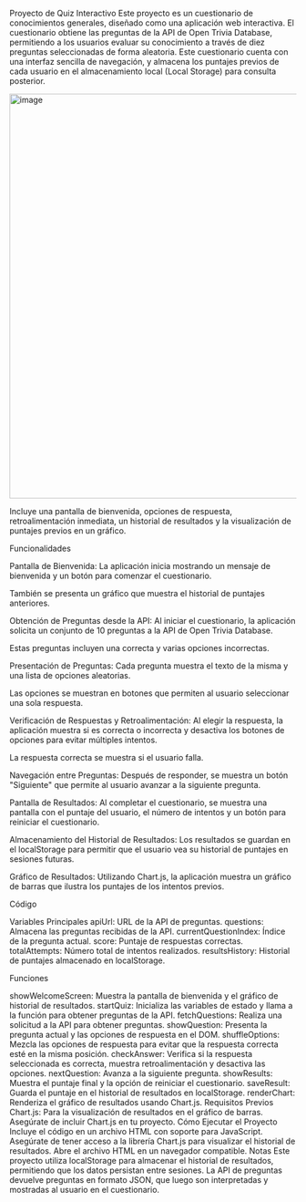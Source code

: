 Proyecto de Quiz Interactivo
Este proyecto es un cuestionario de conocimientos generales, diseñado como una aplicación web interactiva. 
El cuestionario obtiene las preguntas de la API de Open Trivia Database, permitiendo a los usuarios evaluar su conocimiento a través de diez preguntas seleccionadas de forma aleatoria. 
Este cuestionario cuenta con una interfaz sencilla de navegación, y almacena los puntajes previos de cada usuario en el almacenamiento local (Local Storage) para consulta posterior.

<img width="710" alt="image" src="https://github.com/user-attachments/assets/db771ccc-4a63-473b-9d66-20eee1b3228f">


Incluye una pantalla de bienvenida, opciones de respuesta, retroalimentación inmediata, un historial de resultados y la visualización de puntajes previos en un gráfico.

Funcionalidades

Pantalla de Bienvenida: La aplicación inicia mostrando un mensaje de bienvenida y un botón para comenzar el cuestionario. 

También se presenta un gráfico que muestra el historial de puntajes anteriores.

Obtención de Preguntas desde la API: Al iniciar el cuestionario, la aplicación solicita un conjunto de 10 preguntas a la API de Open Trivia Database.

Estas preguntas incluyen una correcta y varias opciones incorrectas.

Presentación de Preguntas: Cada pregunta muestra el texto de la misma y una lista de opciones aleatorias. 

Las opciones se muestran en botones que permiten al usuario seleccionar una sola respuesta.

Verificación de Respuestas y Retroalimentación: Al elegir la respuesta, la aplicación muestra si es correcta o incorrecta y desactiva los botones de opciones para evitar múltiples intentos. 

La respuesta correcta se muestra si el usuario falla.

Navegación entre Preguntas: Después de responder, se muestra un botón "Siguiente" que permite al usuario avanzar a la siguiente pregunta.

Pantalla de Resultados: Al completar el cuestionario, se muestra una pantalla con el puntaje del usuario, el número de intentos y un botón para reiniciar el cuestionario.

Almacenamiento del Historial de Resultados: Los resultados se guardan en el localStorage para permitir que el usuario vea su historial de puntajes en sesiones futuras.

Gráfico de Resultados: Utilizando Chart.js, la aplicación muestra un gráfico de barras que ilustra los puntajes de los intentos previos.

Código

Variables Principales
apiUrl: URL de la API de preguntas.
questions: Almacena las preguntas recibidas de la API.
currentQuestionIndex: Índice de la pregunta actual.
score: Puntaje de respuestas correctas.
totalAttempts: Número total de intentos realizados.
resultsHistory: Historial de puntajes almacenado en localStorage.

Funciones

showWelcomeScreen: Muestra la pantalla de bienvenida y el gráfico de historial de resultados.
startQuiz: Inicializa las variables de estado y llama a la función para obtener preguntas de la API.
fetchQuestions: Realiza una solicitud a la API para obtener preguntas.
showQuestion: Presenta la pregunta actual y las opciones de respuesta en el DOM.
shuffleOptions: Mezcla las opciones de respuesta para evitar que la respuesta correcta esté en la misma posición.
checkAnswer: Verifica si la respuesta seleccionada es correcta, muestra retroalimentación y desactiva las opciones.
nextQuestion: Avanza a la siguiente pregunta.
showResults: Muestra el puntaje final y la opción de reiniciar el cuestionario.
saveResult: Guarda el puntaje en el historial de resultados en localStorage.
renderChart: Renderiza el gráfico de resultados usando Chart.js.
Requisitos Previos
Chart.js: Para la visualización de resultados en el gráfico de barras. Asegúrate de incluir Chart.js en tu proyecto.
Cómo Ejecutar el Proyecto
Incluye el código en un archivo HTML con soporte para JavaScript.
Asegúrate de tener acceso a la librería Chart.js para visualizar el historial de resultados.
Abre el archivo HTML en un navegador compatible.
Notas
Este proyecto utiliza localStorage para almacenar el historial de resultados, permitiendo que los datos persistan entre sesiones.
La API de preguntas devuelve preguntas en formato JSON, que luego son interpretadas y mostradas al usuario en el cuestionario.
